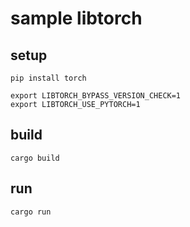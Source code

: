 # sample libtorch

## setup

```shell
pip install torch
```

```shell
export LIBTORCH_BYPASS_VERSION_CHECK=1
export LIBTORCH_USE_PYTORCH=1
```

## build

```shell
cargo build
```

## run

```shell
cargo run
```
